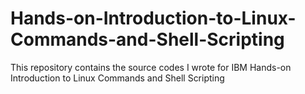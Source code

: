 # Hands-on-Introduction-to-Linux-Commands-and-Shell-Scripting
This repository contains the source codes I wrote for IBM Hands-on Introduction to Linux Commands and Shell Scripting
